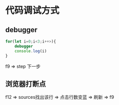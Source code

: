 # 代码调试方式
## debugger
```js
for(let i=0;i<3;i++>){
    debugger
    console.log(i)
}
```
f9 => step 下一步

## 浏览器打断点
f12 => sources找出该行 => 点击行数变蓝 => 刷新 => f9